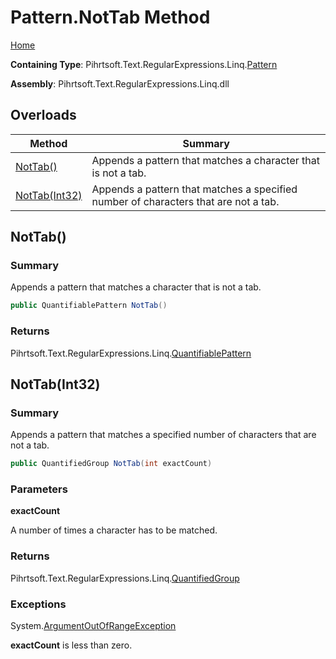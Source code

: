 # Pattern\.NotTab Method

[Home](../../../../../../README.md)

**Containing Type**: Pihrtsoft\.Text\.RegularExpressions\.Linq\.[Pattern](../README.md)

**Assembly**: Pihrtsoft\.Text\.RegularExpressions\.Linq\.dll

## Overloads

| Method | Summary |
| ------ | ------- |
| [NotTab()](#Pihrtsoft_Text_RegularExpressions_Linq_Pattern_NotTab) | Appends a pattern that matches a character that is not a tab\. |
| [NotTab(Int32)](#Pihrtsoft_Text_RegularExpressions_Linq_Pattern_NotTab_System_Int32_) | Appends a pattern that matches a specified number of characters that are not a tab\. |

## NotTab\(\) <a name="Pihrtsoft_Text_RegularExpressions_Linq_Pattern_NotTab"></a>

### Summary

Appends a pattern that matches a character that is not a tab\.

```csharp
public QuantifiablePattern NotTab()
```

### Returns

Pihrtsoft\.Text\.RegularExpressions\.Linq\.[QuantifiablePattern](../../QuantifiablePattern/README.md)

## NotTab\(Int32\) <a name="Pihrtsoft_Text_RegularExpressions_Linq_Pattern_NotTab_System_Int32_"></a>

### Summary

Appends a pattern that matches a specified number of characters that are not a tab\.

```csharp
public QuantifiedGroup NotTab(int exactCount)
```

### Parameters

**exactCount**

A number of times a character has to be matched\.

### Returns

Pihrtsoft\.Text\.RegularExpressions\.Linq\.[QuantifiedGroup](../../QuantifiedGroup/README.md)

### Exceptions

System\.[ArgumentOutOfRangeException](https://docs.microsoft.com/en-us/dotnet/api/system.argumentoutofrangeexception)

**exactCount** is less than zero\.

